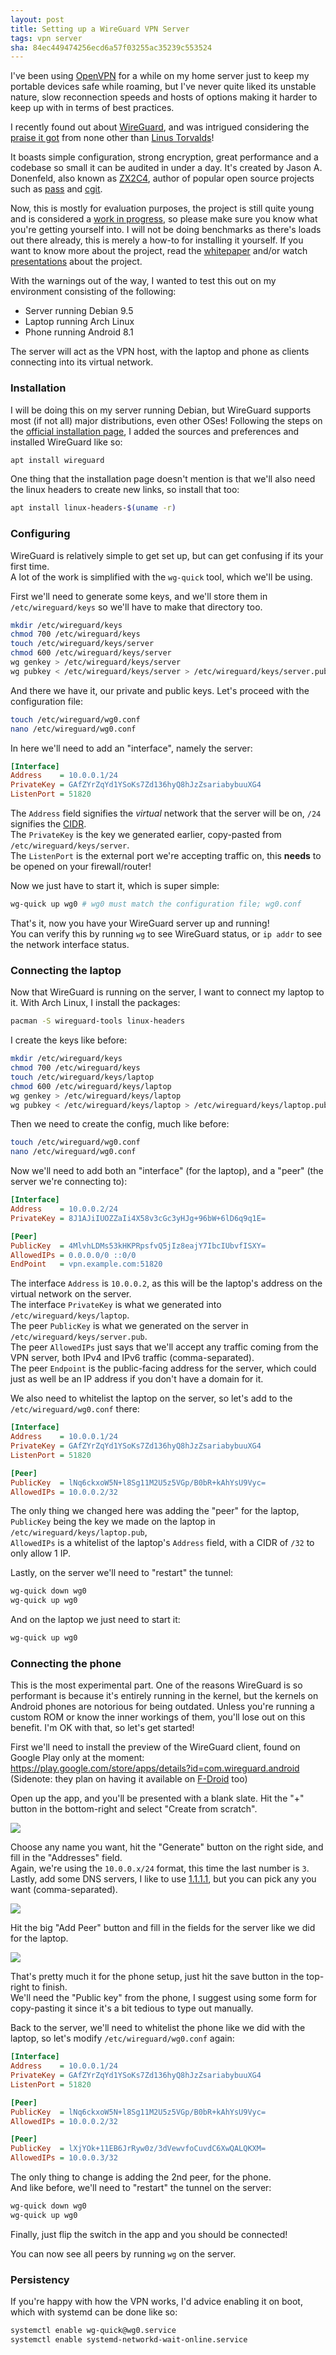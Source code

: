 ```yaml
---
layout: post
title: Setting up a WireGuard VPN Server
tags: vpn server
sha: 84ec449474256ecd6a57f03255ac35239c553524
---
```


I've been using [OpenVPN](https://openvpn.net/) for a while on my home server just to keep my portable devices safe while roaming, but I've never 
quite liked its unstable nature, slow reconnection speeds and hosts of options making it harder to keep up with in terms of best practices.

I recently found out about [WireGuard](https://www.wireguard.com/), and was intrigued considering the [praise it got](http://lkml.iu.edu/hypermail/linux/kernel/1808.0/02472.html) from none other than [Linus Torvalds](https://twitter.com/linus__torvalds)!

It boasts simple configuration, strong encryption, great performance and a codebase so small it can be audited in under a day. It's created by Jason A. Donenfeld, also known as [ZX2C4](https://www.zx2c4.com/), author of popular open source projects such as [pass](https://www.passwordstore.org/) and [cgit](https://git.zx2c4.com/cgit/about/).

Now, this is mostly for evaluation purposes, the project is still quite young and is considered a [work in progress](https://www.wireguard.com/#work-in-progress), so please make sure you know what you're getting yourself into.
I will not be doing benchmarks as there's loads out there already, this is merely a how-to for installing it yourself. 
If you want to know more about the project, read the [whitepaper](https://www.wireguard.com/papers/wireguard.pdf) and/or watch [presentations](https://www.wireguard.com/presentations/) about the project.

With the warnings out of the way, I wanted to test this out on my environment consisting of the following:

- Server running Debian 9.5
- Laptop running Arch Linux
- Phone running Android 8.1

The server will act as the VPN host, with the laptop and phone as clients connecting into its virtual network.

### Installation

I will be doing this on my server running Debian, but WireGuard supports most (if not all) major distributions, even other OSes!
Following the steps on the [official installation page](https://www.wireguard.com/install/), I added the sources and preferences and installed WireGuard like so:

```bash
apt install wireguard
```
One thing that the installation page doesn't mention is that we'll also need the linux headers to create new links, so install that too:
```bash
apt install linux-headers-$(uname -r)
```

### Configuring

WireGuard is relatively simple to get set up, but can get confusing if its your first time.  
A lot of the work is simplified with the `wg-quick` tool, which we'll be using.

First we'll need to generate some keys, and we'll store them in `/etc/wireguard/keys` so we'll have to make that directory too.
```bash
mkdir /etc/wireguard/keys
chmod 700 /etc/wireguard/keys
touch /etc/wireguard/keys/server
chmod 600 /etc/wireguard/keys/server
wg genkey > /etc/wireguard/keys/server
wg pubkey < /etc/wireguard/keys/server > /etc/wireguard/keys/server.pub
```

And there we have it, our private and public keys. Let's proceed with the configuration file:
```bash
touch /etc/wireguard/wg0.conf
nano /etc/wireguard/wg0.conf
```

In here we'll need to add an "interface", namely the server:
```ini
[Interface]
Address    = 10.0.0.1/24
PrivateKey = GAfZYrZqYd1YSoKs7Zd136hyQ8hJzZsariabybuuXG4
ListenPort = 51820
```
The `Address` field signifies the _virtual_ network that the server will be on, `/24` signifies the [CIDR](https://en.wikipedia.org/wiki/Classless_Inter-Domain_Routing).  
The `PrivateKey` is the key we generated earlier, copy-pasted from `/etc/wireguard/keys/server`.  
The `ListenPort` is the external port we're accepting traffic on, this **needs** to be opened on your firewall/router!

Now we just have to start it, which is super simple:
```bash
wg-quick up wg0 # wg0 must match the configuration file; wg0.conf
```

That's it, now you have your WireGuard server up and running!  
You can verify this by running `wg` to see WireGuard status, or `ip addr` to see the network interface status.

### Connecting the laptop

Now that WireGuard is running on the server, I want to connect my laptop to it. With Arch Linux, I install the packages:
```bash
pacman -S wireguard-tools linux-headers
```

I create the keys like before:
```bash
mkdir /etc/wireguard/keys
chmod 700 /etc/wireguard/keys
touch /etc/wireguard/keys/laptop
chmod 600 /etc/wireguard/keys/laptop
wg genkey > /etc/wireguard/keys/laptop
wg pubkey < /etc/wireguard/keys/laptop > /etc/wireguard/keys/laptop.pub
```
Then we need to create the config, much like before:
```bash
touch /etc/wireguard/wg0.conf
nano /etc/wireguard/wg0.conf
```

Now we'll need to add both an "interface" (for the laptop), and a "peer" (the server we're connecting to):
```ini
[Interface]
Address    = 10.0.0.2/24
PrivateKey = 8J1AJiIUOZZaIi4X58v3cGc3yHJg+96bW+6lD6q9q1E=

[Peer]
PublicKey  = 4MlvhLDMs53kHKPRpsfvQ5jIz8eajY7IbcIUbvfISXY=
AllowedIPs = 0.0.0.0/0 ::0/0
EndPoint   = vpn.example.com:51820
```

The interface `Address` is `10.0.0.2`, as this will be the laptop's address on the virtual network on the server.  
The interface `PrivateKey` is what we generated into `/etc/wireguard/keys/laptop`.  
The peer `PublicKey` is what we generated on the server in `/etc/wireguard/keys/server.pub`.  
The peer `AllowedIPs` just says that we'll accept any traffic coming from the VPN server, both IPv4 and IPv6 traffic (comma-separated).  
The peer `Endpoint` is the public-facing address for the server, which could just as well be an IP address if you don't have a domain for it.

We also need to whitelist the laptop on the server, so let's add to the `/etc/wireguard/wg0.conf` there:
```ini
[Interface]
Address    = 10.0.0.1/24
PrivateKey = GAfZYrZqYd1YSoKs7Zd136hyQ8hJzZsariabybuuXG4
ListenPort = 51820

[Peer]
PublicKey  = lNq6ckxoW5N+l8Sg11M2U5z5VGp/B0bR+kAhYsU9Vyc=
AllowedIPs = 10.0.0.2/32
```
The only thing we changed here was adding the "peer" for the laptop,  
`PublicKey` being the key we made on the laptop in `/etc/wireguard/keys/laptop.pub`,  
`AllowedIPs` is a whitelist of the laptop's `Address` field, with a CIDR of `/32` to only allow 1 IP.

Lastly, on the server we'll need to "restart" the tunnel:
```bash
wg-quick down wg0
wg-quick up wg0
```

And on the laptop we just need to start it:
```bash
wg-quick up wg0
```

### Connecting the phone

This is the most experimental part. One of the reasons WireGuard is so performant is because it's entirely running in the kernel, 
but the kernels on Android phones are notorious for being outdated. Unless you're running a custom ROM or know the inner workings of them, 
you'll lose out on this benefit. I'm OK with that, so let's get started!

First we'll need to install the preview of the WireGuard client, found on Google Play only at the moment:  
<https://play.google.com/store/apps/details?id=com.wireguard.android>  
(Sidenote: they plan on having it available on [F-Droid](https://f-droid.org/en/packages/com.wireguard.android/) too)

Open up the app, and you'll be presented with a blank slate. Hit the "+" button in the bottom-right and select "Create from scratch".

![](https://user-images.githubusercontent.com/26496/44641423-29393080-a9c7-11e8-8fc6-223abc5721d8.png)

Choose any name you want, hit the "Generate" button on the right side, and fill in the "Addresses" field.  
Again, we're using the `10.0.0.x/24` format, this time the last number is `3`.  
Lastly, add some DNS servers, I like to use [1.1.1.1](https://1.1.1.1/), but you can pick any you want (comma-separated).  

![](https://user-images.githubusercontent.com/26496/44641428-2dfde480-a9c7-11e8-8d38-c0dfa9d5d0d4.png)

Hit the big "Add Peer" button and fill in the fields for the server like we did for the laptop.

![](https://user-images.githubusercontent.com/26496/44641432-30f8d500-a9c7-11e8-84e2-edbb7679b01e.png)

That's pretty much it for the phone setup, just hit the save button in the top-right to finish.  
We'll need the "Public key" from the phone, I suggest using some form for copy-pasting it since it's a bit tedious to type out manually.

Back to the server, we'll need to whitelist the phone like we did with the laptop, so let's modify `/etc/wireguard/wg0.conf` again:
```ini
[Interface]
Address    = 10.0.0.1/24
PrivateKey = GAfZYrZqYd1YSoKs7Zd136hyQ8hJzZsariabybuuXG4
ListenPort = 51820

[Peer]
PublicKey  = lNq6ckxoW5N+l8Sg11M2U5z5VGp/B0bR+kAhYsU9Vyc=
AllowedIPs = 10.0.0.2/32

[Peer]
PublicKey  = lXjYOk+11EB6JrRyw0z/3dVewvfoCuvdC6XwQALQKXM=
AllowedIPs = 10.0.0.3/32
```
The only thing to change is adding the 2nd peer, for the phone.  
And like before, we'll need to "restart" the tunnel on the server:
```bash
wg-quick down wg0
wg-quick up wg0
```

Finally, just flip the switch in the app and you should be connected!

You can now see all peers by running `wg` on the server.

### Persistency

If you're happy with how the VPN works, I'd advice enabling it on boot, which with systemd can be done like so:
```bash
systemctl enable wg-quick@wg0.service
systemctl enable systemd-networkd-wait-online.service
```

